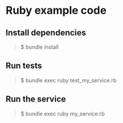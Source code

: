 # Ruby example code

## Install dependencies

> $ bundle install

## Run tests

> $ bundle exec ruby test_my_service.rb

## Run the service

> $ bundle exec ruby my_service.rb

